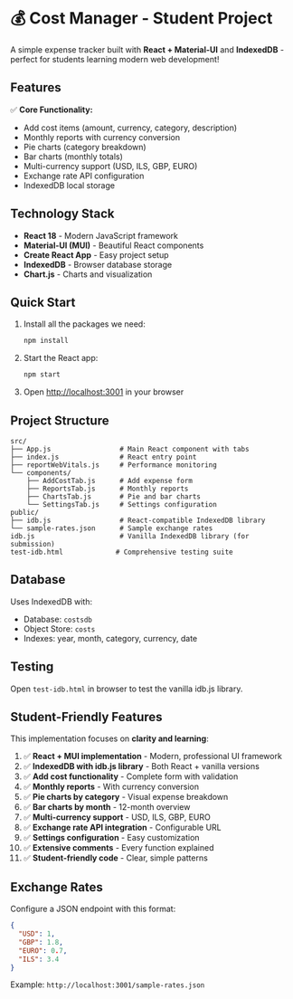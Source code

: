 # 💰 Cost Manager - Student Project

A simple expense tracker built with **React + Material-UI** and **IndexedDB** - perfect for students learning modern web development!

## Features

✅ **Core Functionality:**
- Add cost items (amount, currency, category, description)
- Monthly reports with currency conversion
- Pie charts (category breakdown)
- Bar charts (monthly totals)
- Multi-currency support (USD, ILS, GBP, EURO)
- Exchange rate API configuration
- IndexedDB local storage

## Technology Stack

- **React 18** - Modern JavaScript framework
- **Material-UI (MUI)** - Beautiful React components
- **Create React App** - Easy project setup
- **IndexedDB** - Browser database storage
- **Chart.js** - Charts and visualization

## Quick Start

1. Install all the packages we need:
   ```bash
   npm install
   ```

2. Start the React app:
   ```bash
   npm start
   ```

3. Open [http://localhost:3001](http://localhost:3001) in your browser

## Project Structure

```
src/
├── App.js                 # Main React component with tabs
├── index.js               # React entry point
├── reportWebVitals.js     # Performance monitoring
└── components/
    ├── AddCostTab.js      # Add expense form
    ├── ReportsTab.js      # Monthly reports
    ├── ChartsTab.js       # Pie and bar charts
    └── SettingsTab.js     # Settings configuration
public/
├── idb.js                 # React-compatible IndexedDB library
└── sample-rates.json      # Sample exchange rates
idb.js                     # Vanilla IndexedDB library (for submission)
test-idb.html             # Comprehensive testing suite
```

## Database

Uses IndexedDB with:
- Database: `costsdb`
- Object Store: `costs`
- Indexes: year, month, category, currency, date

## Testing

Open `test-idb.html` in browser to test the vanilla idb.js library.

## Student-Friendly Features

This implementation focuses on **clarity and learning**:

1. ✅ **React + MUI implementation** - Modern, professional UI framework
2. ✅ **IndexedDB with idb.js library** - Both React + vanilla versions
3. ✅ **Add cost functionality** - Complete form with validation
4. ✅ **Monthly reports** - With currency conversion
5. ✅ **Pie charts by category** - Visual expense breakdown
6. ✅ **Bar charts by month** - 12-month overview
7. ✅ **Multi-currency support** - USD, ILS, GBP, EURO
8. ✅ **Exchange rate API integration** - Configurable URL
9. ✅ **Settings configuration** - Easy customization
10. ✅ **Extensive comments** - Every function explained
11. ✅ **Student-friendly code** - Clear, simple patterns

## Exchange Rates

Configure a JSON endpoint with this format:
```json
{
  "USD": 1,
  "GBP": 1.8,
  "EURO": 0.7,
  "ILS": 3.4
}
```

Example: `http://localhost:3001/sample-rates.json`

